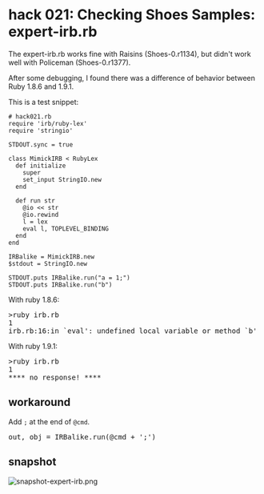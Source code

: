hack 021: Checking Shoes Samples: expert-irb.rb
===============================================

The expert-irb.rb works fine with Raisins (Shoes-0.r1134), but didn't work well with Policeman (Shoes-0.r1377).

After some debugging, I found there was a difference of behavior between Ruby 1.8.6 and 1.9.1.

This is a test snippet:

	# hack021.rb
	require 'irb/ruby-lex'
	require 'stringio'
	
	STDOUT.sync = true
	
	class MimickIRB < RubyLex
	  def initialize
	    super
	    set_input StringIO.new
	  end
	
	  def run str
	    @io << str
	    @io.rewind
	    l = lex
	    eval l, TOPLEVEL_BINDING
	  end
	end
	
	IRBalike = MimickIRB.new
	$stdout = StringIO.new
	
	STDOUT.puts IRBalike.run("a = 1;")
	STDOUT.puts IRBalike.run("b")


With ruby 1.8.6:
<pre>
>ruby irb.rb
1
irb.rb:16:in `eval': undefined local variable or method `b' for main:Object (NameError)
</pre>

With ruby 1.9.1:
<pre>
>ruby irb.rb
1
**** no response! ****
</pre>


workaround
----------

Add `;` at the end of `@cmd`.

<pre>
out, obj = IRBalike.run(@cmd + ';')
</pre>

snapshot
--------

![snapshot-expert-irb.png](http://github.com/ashbb/shoes_hack_note/raw/master/img/snapshot-expert-irb.png)
